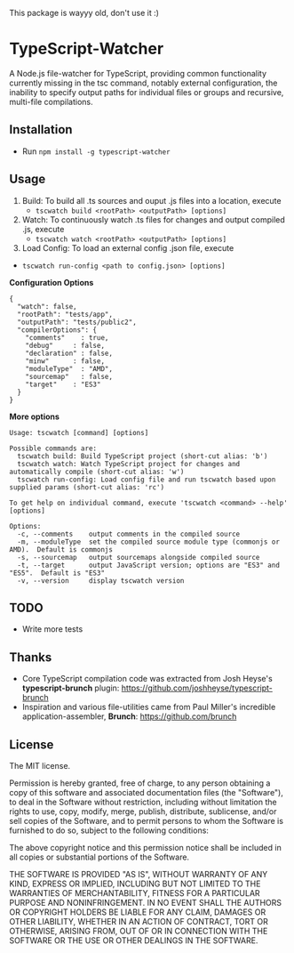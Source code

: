 This package is wayyy old, don't use it :)   


TypeScript-Watcher
==================

A Node.js file-watcher for TypeScript, providing common functionality currently missing in the tsc command, notably external configuration, the inability to specify output paths for individual files or groups and recursive, multi-file compilations.

Installation
-------------
- Run `npm install -g typescript-watcher`


Usage
-----

1. Build: To build all .ts sources and ouput .js files into a location, execute 
	* `tscwatch build <rootPath> <outputPath> [options]`
2. Watch: To continuously watch .ts files for changes and output compiled .js, execute 
	* `tscwatch watch <rootPath> <outputPath> [options]`
3. Load Config: To load an external config .json file, execute 
  * `tscwatch run-config <path to config.json> [options]`

**Configuration Options**

```
{
  "watch": false,
  "rootPath": "tests/app",
  "outputPath": "tests/public2",
  "compilerOptions": {
    "comments"    : true, 
    "debug"     : false, 
    "declaration" : false, 
    "minw"      : false, 
    "moduleType"  : "AMD", 
    "sourcemap"   : false, 
    "target"    : "ES3" 
  }
}
```




**More options**

```
Usage: tscwatch [command] [options]

Possible commands are:
  tscwatch build: Build TypeScript project (short-cut alias: 'b')
  tscwatch watch: Watch TypeScript project for changes and automatically compile (short-cut alias: 'w')
  tscwatch run-config: Load config file and run tscwatch based upon supplied params (short-cut alias: 'rc')

To get help on individual command, execute 'tscwatch <command> --help' [options]

Options:
  -c, --comments    output comments in the compiled source
  -m, --moduleType  set the compiled source module type (commonjs or AMD).  Default is commonjs
  -s, --sourcemap   output sourcemaps alongside compiled source
  -t, --target      output JavaScript version; options are "ES3" and "ES5".  Default is "ES3"
  -v, --version     display tscwatch version
```


TODO
----
- Write more tests

Thanks
-------
- Core TypeScript compilation code was extracted from Josh Heyse's **typescript-brunch** plugin:  https://github.com/joshheyse/typescript-brunch
- Inspiration and various file-utilities came from Paul Miller's incredible application-assembler, **Brunch**: https://github.com/brunch

## License
The MIT license.

Permission is hereby granted, free of charge, to any person obtaining a copy of
this software and associated documentation files (the "Software"), to deal in
the Software without restriction, including without limitation the rights to
use, copy, modify, merge, publish, distribute, sublicense, and/or sell copies
of the Software, and to permit persons to whom the Software is furnished to do
so, subject to the following conditions:

The above copyright notice and this permission notice shall be included in all
copies or substantial portions of the Software.

THE SOFTWARE IS PROVIDED "AS IS", WITHOUT WARRANTY OF ANY KIND, EXPRESS OR
IMPLIED, INCLUDING BUT NOT LIMITED TO THE WARRANTIES OF MERCHANTABILITY,
FITNESS FOR A PARTICULAR PURPOSE AND NONINFRINGEMENT. IN NO EVENT SHALL THE
AUTHORS OR COPYRIGHT HOLDERS BE LIABLE FOR ANY CLAIM, DAMAGES OR OTHER
LIABILITY, WHETHER IN AN ACTION OF CONTRACT, TORT OR OTHERWISE, ARISING FROM,
OUT OF OR IN CONNECTION WITH THE SOFTWARE OR THE USE OR OTHER DEALINGS IN THE
SOFTWARE.
